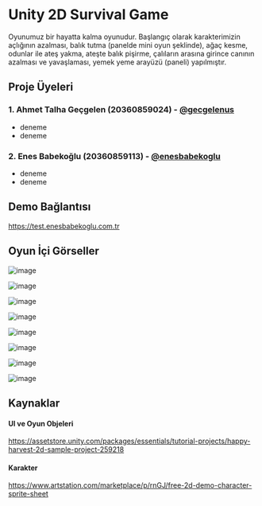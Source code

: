 # Unity 2D Survival Game

Oyunumuz bir hayatta kalma oyunudur. Başlangıç olarak karakterimizin açlığının azalması, balık tutma (panelde mini oyun şeklinde), ağaç kesme, odunlar ile ateş yakma, ateşte balık pişirme, çalıların arasına girince canının azalması ve yavaşlaması, yemek yeme arayüzü (paneli) yapılmıştır.

## Proje Üyeleri
### 1. Ahmet Talha Geçgelen (20360859024) - [@gecgelenus](https://github.com/gecgelenus)
  - deneme
  - deneme
### 2. Enes Babekoğlu (20360859113) - [@enesbabekoglu](https://github.com/enesbabekoglu)
  - deneme
  - deneme

## Demo Bağlantısı
https://test.enesbabekoglu.com.tr

## Oyun İçi Görseller

![image](https://github.com/user-attachments/assets/aab182a4-8a4d-4380-b6a0-b539153e0d38)

![image](https://github.com/user-attachments/assets/a579428c-9faf-4818-834e-ddca11e84567)

![image](https://github.com/user-attachments/assets/e29e94d4-ba1d-4aaf-af8b-6d450775ec68)

![image](https://github.com/user-attachments/assets/55b07362-a277-4416-87a5-c027c30dc457)

![image](https://github.com/user-attachments/assets/61de84b6-2fac-4e53-8672-fe82ccdca69a)

![image](https://github.com/user-attachments/assets/0724258b-469f-44a6-84f7-e81a7793247d)

![image](https://github.com/user-attachments/assets/73dd3ea3-23dc-404b-a07b-bb43a3533ff8)

![image](https://github.com/user-attachments/assets/bbca4d18-dca1-4c0c-b7f4-b385acb1e2f3)

## Kaynaklar

#### UI ve Oyun Objeleri
https://assetstore.unity.com/packages/essentials/tutorial-projects/happy-harvest-2d-sample-project-259218

#### Karakter
https://www.artstation.com/marketplace/p/rnGJ/free-2d-demo-character-sprite-sheet
